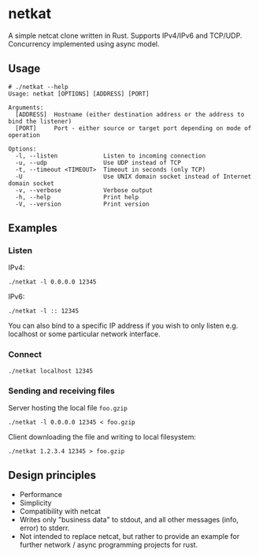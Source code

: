 # netkat
A simple netcat clone written in Rust. Supports IPv4/IPv6 and TCP/UDP. Concurrency implemented using async model.

## Usage

```
# ./netkat --help
Usage: netkat [OPTIONS] [ADDRESS] [PORT]

Arguments:
  [ADDRESS]  Hostname (either destination address or the address to bind the listener)
  [PORT]     Port - either source or target port depending on mode of operation

Options:
  -l, --listen             Listen to incoming connection
  -u, --udp                Use UDP instead of TCP
  -t, --timeout <TIMEOUT>  Timeout in seconds (only TCP)
  -U                       Use UNIX domain socket instead of Internet domain socket
  -v, --verbose            Verbose output
  -h, --help               Print help
  -V, --version            Print version
```

## Examples

### Listen

IPv4:

```
./netkat -l 0.0.0.0 12345
```

IPv6:

```
./netkat -l :: 12345
```

You can also bind to a specific IP address if you wish to only listen e.g. localhost or some particular network interface.

### Connect

```
./netkat localhost 12345
```

### Sending and receiving files

Server hosting the local file `foo.gzip`

```
./netkat -l 0.0.0.0 12345 < foo.gzip
```

Client downloading the file and writing to local filesystem:

```
./netkat 1.2.3.4 12345 > foo.gzip
```

## Design principles

* Performance
* Simplicity
* Compatibility with netcat
* Writes only "business data" to stdout, and all other messages (info, error) to stderr.
* Not intended to replace netcat, but rather to provide an example for further network / async programming projects for rust.

